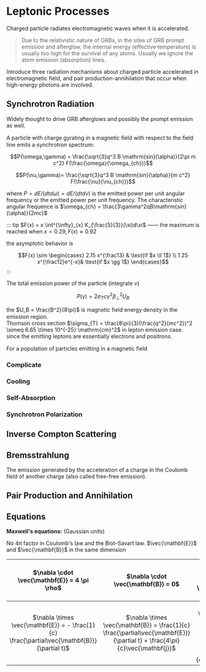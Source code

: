 # Leptonic Processes

Charged particle radiates electromagnetic waves when it is accelerated.

> Due to the relativistic nature of GRBs, in the sites of GRB prompt emission and afterglow,
> the internal energy (effective temperature) is usually too high for the survival of any atoms.
> Usually we ignore the atom emission (absorption) lines.

Introduce three radiation mechanisms about charged particle accelerated in electromagnetic field, and
pair production-annihilation that occur when high-energy photons are involved.

## Synchrotron Radiation

Widely thought to drive GRB afterglows and possibly the prompt emission as well.

A particle with charge gyrating in a magnetic ﬁeld with respect to the ﬁeld line emits a synchrotron spectrum:

$$P(\omega,\gamma) = \frac{\sqrt{3}q^3 B \mathrm{sin}(\alpha)}{2\pi m c^2} F(\frac{\omega}{\omega_{ch}})$$

$$P(\nu,\gamma)= \frac{\sqrt{3}q^3 B \mathrm{sin}(\alpha)}{m c^2} F(\frac{\nu}{\nu_{ch}})$$

where $P = dE/(dtd\omega)= dE/(dtd\nu)$ is the emitted power per unit angular frequency or the emitted power per unit frequency.
The characteristic angular frequence is $\omega_{ch} = \frac{3\gamma^2qB\mathrm{sin}(\alpha)}{2mc}$

::: tip $F(x) = x \int^{\infty}_{x} K_{\frac{5}{3}}(\xi)d\xi$ —— the maximum is reached when $x=0.29,F(x)\approx0.92$   

the asymptotic behavior is

$$F(x) \sim \begin{cases}
    2.15 x^{\frac13}      &  \text{if $x \ll 1$} \\
    1.25 x^{\frac12}e^{-x}&  \text{if $x \gg 1$}
\end{cases}$$
:::

The total emission power of the particle (integrate $\nu$)

$$P(\gamma) = 2\sigma_{T} c \gamma^2 \beta^2_{\bot} U_B$$

the $U_B = \frac{B^2}{8\pi}$ is magnetic ﬁeld energy density in the emission region.  
Thomson cross section $\sigma_{T} = \frac{8\pi}{3}(\frac{q^2}{mc^2})^2 \simeq 6.65 \times 10^{-25} \mathrm{cm}^2$
in lepton emission case.   
since the emitting leptons are essentially electrons and positrons.


For a population of particles emitting in a magnetic ﬁeld

### Complicate

### Cooling

### Self-Absorption

### Synchrotron Polarization


## Inverse Compton Scattering

## Bremsstrahlung
The emission generated by the acceleration of a charge in the Coulomb field of
another charge (also called free-free emission).


## Pair Production and Annihilation

## Equations
**Maxwell's equations:** (Gaussian units)

No 4π factor in Coulomb's law and the Biot–Savart law. $\vec{\mathbf{E}}$ and $\vec{\mathbf{B}}$ in the same dimension

| $\nabla \cdot \vec{\mathbf{E}} = 4 \pi \rho$ | $\nabla \cdot \vec{\mathbf{B}} = 0$ | $\nabla^2 \phi  \frac{1}{c^2} \frac{\partial^2 \phi}{\partial t^2}  = - 4\pi \rho$ | d'Alembert equation |
| :-------------------------------------: | :--------------------------------------------------------------------------------------: | :--------------------------------------------------------------------------------------: | :-----------------------: |
| $\nabla \times \vec{\mathbf{E}} = - \frac{1}{c} \frac{\partial\vec{\mathbf{B}}}{\partial t}$ | $\nabla \times \vec{\mathbf{B}} = \frac{1}{c} \frac{\partial\vec{\mathbf{E}}}{\partial t} + \frac{4\pi}{c}\vec{\mathbf{j}}$ | $\nabla^2 \vec{\mathbf{A}} - \frac{1}{c^2} \frac{\partial^2 \vec{\mathbf{A}}}{\partial t^2}  = - \frac{4\pi}{c}\vec{\mathbf{j}}$ | Lorentz gauge |
